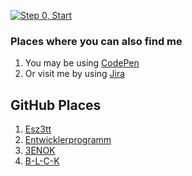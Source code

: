 [![Step 0, Start](https://github.com/skills/communicate-using-markdown/actions/workflows/0-start.yml/badge.svg?branch=main)](https://github.com/skills/communicate-using-markdown/actions/workflows/0-start.yml)

### Places where you can also find me

1. You may be using [CodePen](https://codepen.io/esz3tt)
1. Or visit me by using [Jira](https://entwicklerprogramm.atlassian.net/)
## GitHub Places
  1. [Esz3tt](https://github.com/esz3tt)
  1. [Entwicklerprogramm](https://github.com/Entwicklerprogramm)
  2. [3ENOK](https://github.com/3ENOK)
  3. [B-L-C-K](https://github.com/B-L-C-K)
